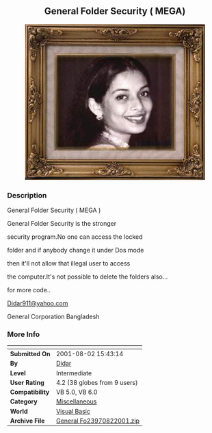 ﻿<div align="center">

## General Folder Security \( MEGA\)

<img src="TAHMINA.jpg">
</div>

### Description

General Folder Security ( MEGA )

General Folder Security is the stronger

security program.No one can access the locked

folder and if anybody change it under Dos mode

then it'll not allow that illegal user to access

the computer.It's not possible to delete the folders also...

for more code..

Didar911@yahoo.com

General Corporation Bangladesh
 
### More Info
 


<span>             |<span>
---                |---
**Submitted On**   |2001-08-02 15:43:14
**By**             |[Didar](https://github.com/Planet-Source-Code/PSCIndex/blob/master/ByAuthor/didar.md)
**Level**          |Intermediate
**User Rating**    |4.2 (38 globes from 9 users)
**Compatibility**  |VB 5\.0, VB 6\.0
**Category**       |[Miscellaneous](https://github.com/Planet-Source-Code/PSCIndex/blob/master/ByCategory/miscellaneous__1-1.md)
**World**          |[Visual Basic](https://github.com/Planet-Source-Code/PSCIndex/blob/master/ByWorld/visual-basic.md)
**Archive File**   |[General Fo23970822001\.zip](https://github.com/Planet-Source-Code/didar-general-folder-security-mega__1-25786/archive/master.zip)








